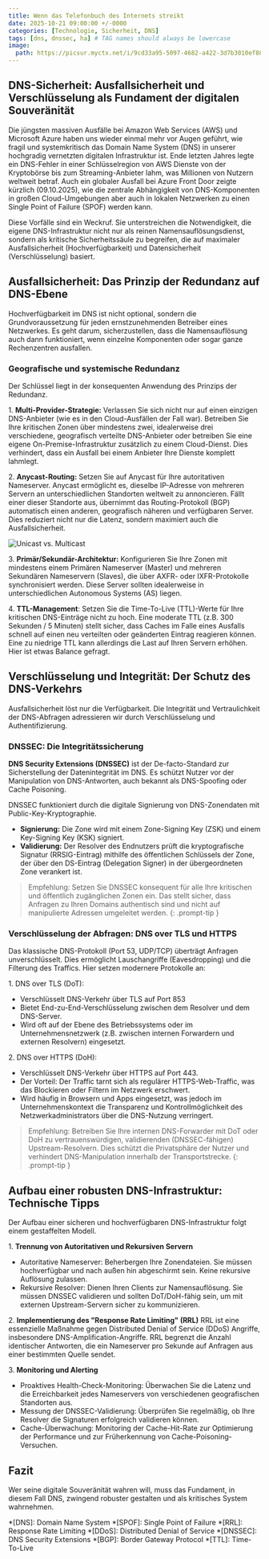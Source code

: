 ```yaml
---
title: Wenn das Telefonbuch des Internets streikt
date: 2025-10-21 09:00:00 +/-0000
categories: [Technologie, Sicherheit, DNS]
tags: [dns, dnssec, ha] # TAG names should always be lowercase
image:
  path: https://picsur.myctx.net/i/9cd33a95-5097-4682-a422-3d7b3010ef88.png
---
```


## DNS-Sicherheit: Ausfallsicherheit und Verschlüsselung als Fundament der digitalen Souveränität

Die jüngsten massiven Ausfälle bei Amazon Web Services (AWS) und Microsoft Azure haben uns wieder einmal mehr vor Augen geführt, wie fragil und systemkritisch das Domain Name System (DNS) in unserer hochgradig vernetzten digitalen Infrastruktur ist. Ende letzten Jahres legte ein DNS-Fehler in einer Schlüsselregion von AWS Dienste von der Kryptobörse bis zum Streaming-Anbieter lahm, was Millionen von Nutzern weltweit betraf. Auch ein globaler Ausfall bei Azure Front Door zeigte kürzlich (09.10.2025), wie die zentrale Abhängigkeit von DNS-Komponenten in großen Cloud-Umgebungen aber auch in lokalen Netzwerken zu einen Single Point of Failure (SPOF) werden kann.

Diese Vorfälle sind ein Weckruf. Sie unterstreichen die Notwendigkeit, die eigene DNS-Infrastruktur nicht nur als reinen Namensauflösungsdienst, sondern als kritische Sicherheitssäule zu begreifen, die auf maximaler Ausfallsicherheit (Hochverfügbarkeit) und Datensicherheit (Verschlüsselung) basiert.

## Ausfallsicherheit: Das Prinzip der Redundanz auf DNS-Ebene

Hochverfügbarkeit im DNS ist nicht optional, sondern die Grundvoraussetzung für jeden ernstzunehmenden Betreiber eines Netzwerkes. Es geht darum, sicherzustellen, dass die Namensauflösung auch dann funktioniert, wenn einzelne Komponenten oder sogar ganze Rechenzentren ausfallen.

### Geografische und systemische Redundanz

Der Schlüssel liegt in der konsequenten Anwendung des Prinzips der Redundanz.

1\. **Multi-Provider-Strategie:** Verlassen Sie sich nicht nur auf einen einzigen DNS-Anbieter (wie es in den Cloud-Ausfällen der Fall war). Betreiben Sie Ihre kritischen Zonen über mindestens zwei, idealerweise drei verschiedene, geografisch verteilte DNS-Anbieter oder betreiben Sie eine eigene On-Premise-Infrastruktur zusätzlich zu einem Cloud-Dienst. Dies verhindert, dass ein Ausfall bei einem Anbieter Ihre Dienste komplett lahmlegt.

2\. **Anycast-Routing:** Setzen Sie auf Anycast für Ihre autoritativen Nameserver. Anycast ermöglicht es, dieselbe IP-Adresse von mehreren Servern an unterschiedlichen Standorten weltweit zu annoncieren. Fällt einer dieser Standorte aus, übernimmt das Routing-Protokoll (BGP) automatisch einen anderen, geografisch näheren und verfügbaren Server. Dies reduziert nicht nur die Latenz, sondern maximiert auch die Ausfallsicherheit.

![Unicast vs. Multicast](https://picsur.myctx.net/i/53bd8249-dfc0-4211-a60f-8ad7bc27ee8a.png)

3\. **Primär/Sekundär-Architektur:** Konfigurieren Sie Ihre Zonen mit mindestens einem Primären Nameserver (Master) und mehreren Sekundären Nameservern (Slaves), die über AXFR- oder IXFR-Protokolle synchronisiert werden. Diese Server sollten idealerweise in unterschiedlichen Autonomous Systems (AS) liegen.

4\. **TTL-Management**: Setzen Sie die Time-To-Live (TTL)-Werte für Ihre kritischen DNS-Einträge nicht zu hoch. Eine moderate TTL (z.B. 300 Sekunden / 5 Minuten) stellt sicher, dass Caches im Falle eines Ausfalls schnell auf einen neu verteilten oder geänderten Eintrag reagieren können. Eine zu niedrige TTL kann allerdings die Last auf Ihren Servern erhöhen. Hier ist etwas Balance gefragt.

## Verschlüsselung und Integrität: Der Schutz des DNS-Verkehrs

Ausfallsicherheit löst nur die Verfügbarkeit. Die Integrität und Vertraulichkeit der DNS-Abfragen adressieren wir durch Verschlüsselung und Authentifizierung.

### DNSSEC: Die Integritätssicherung

**DNS Security Extensions (DNSSEC)** ist der De-facto-Standard zur Sicherstellung der Datenintegrität im DNS. Es schützt Nutzer vor der Manipulation von DNS-Antworten, auch bekannt als DNS-Spoofing oder Cache Poisoning.

DNSSEC funktioniert durch die digitale Signierung von DNS-Zonendaten mit Public-Key-Kryptographie.

* **Signierung:** Die Zone wird mit einem Zone-Signing Key (ZSK) und einem Key-Signing Key (KSK) signiert.
* **Validierung:** Der Resolver des Endnutzers prüft die kryptografische Signatur (RRSIG-Eintrag) mithilfe des öffentlichen Schlüssels der Zone, der über den DS-Eintrag (Delegation Signer) in der übergeordneten Zone verankert ist.

> Empfehlung: Setzen Sie DNSSEC konsequent für alle Ihre kritischen und öffentlich zugänglichen Zonen ein. Das stellt sicher, dass Anfragen zu Ihren Domains authentisch sind und nicht auf manipulierte Adressen umgeleitet werden.
{: .prompt-tip }

### Verschlüsselung der Abfragen: DNS over TLS und HTTPS

Das klassische DNS-Protokoll (Port 53, UDP/TCP) überträgt Anfragen unverschlüsselt. Dies ermöglicht Lauschangriffe (Eavesdropping) und die Filterung des Traffics. Hier setzen modernere Protokolle an:

1\. DNS over TLS (DoT):

* Verschlüsselt DNS-Verkehr über TLS auf Port 853
* Bietet End-zu-End-Verschlüsselung zwischen dem Resolver und dem DNS-Server.
* Wird oft auf der Ebene des Betriebssystems oder im Unternehmensnetzwerk (z.B. zwischen internen Forwardern und externen Resolvern) eingesetzt.

2\. DNS over HTTPS (DoH):

* Verschlüsselt DNS-Verkehr über HTTPS auf Port 443.
* Der Vorteil: Der Traffic tarnt sich als regulärer HTTPS-Web-Traffic, was das Blockieren oder Filtern im Netzwerk erschwert.
* Wird häufig in Browsern und Apps eingesetzt, was jedoch im Unternehmenskontext die Transparenz und Kontrollmöglichkeit des Netzwerkadministrators über die DNS-Nutzung verringert.

>Empfehlung: Betreiben Sie Ihre internen DNS-Forwarder mit DoT oder DoH zu vertrauenswürdigen, validierenden (DNSSEC-fähigen) Upstream-Resolvern. Dies schützt die Privatsphäre der Nutzer und verhindert DNS-Manipulation innerhalb der Transportstrecke.
{: .prompt-tip }

## Aufbau einer robusten DNS-Infrastruktur: Technische Tipps

Der Aufbau einer sicheren und hochverfügbaren DNS-Infrastruktur folgt einem gestaffelten Modell.

1\. **Trennung von Autoritativen und Rekursiven Servern**

* Autoritative Nameserver: Beherbergen Ihre Zonendateien. Sie müssen hochverfügbar und nach außen hin abgeschirmt sein. Keine rekursive Auflösung zulassen.
* Rekursive Resolver: Dienen Ihren Clients zur Namensauflösung. Sie müssen DNSSEC validieren und sollten DoT/DoH-fähig sein, um mit externen Upstream-Servern sicher zu kommunizieren.

2\. **Implementierung des "Response Rate Limiting" (RRL)**
RRL ist eine essenzielle Maßnahme gegen Distributed Denial of Service (DDoS) Angriffe, insbesondere DNS-Amplification-Angriffe. RRL begrenzt die Anzahl identischer Antworten, die ein Nameserver pro Sekunde auf Anfragen aus einer bestimmten Quelle sendet.

3\. **Monitoring und Alerting**

* Proaktives Health-Check-Monitoring: Überwachen Sie die Latenz und die Erreichbarkeit jedes Nameservers von verschiedenen geografischen Standorten aus.
* Messung der DNSSEC-Validierung: Überprüfen Sie regelmäßig, ob Ihre Resolver die Signaturen erfolgreich validieren können.
* Cache-Überwachung: Monitoring der Cache-Hit-Rate zur Optimierung der Performance und zur Früherkennung von Cache-Poisoning-Versuchen.

## Fazit

Wer seine digitale Souveränität wahren will, muss das Fundament, in diesem Fall DNS, zwingend robuster gestalten und als kritisches System wahrnehmen.

*[DNS]: Domain Name System
*[SPOF]: Single Point of Failure
*[RRL]: Response Rate Limiting
*[DDoS]: Distributed Denial of Service
*[DNSSEC]: DNS Security Extensions
*[BGP]: Border Gateway Protocol
*[TTL]: Time-To-Live
